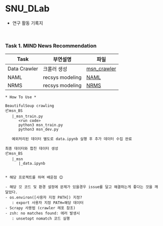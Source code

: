 # SNU_DLab

* 연구 활동 기록지 

<br>

### Task 1. MIND News Recommendation

| Task |  부연설명 | 파일  |
|------|---------|------------------|
| Data Crawler | 크롤러 생성 | [msn_crawler](SNU_Dlab/msn) |
| NAML | recsys modeling | [NAML](SNU_Dlab/NAML) |
| NRMS | recsys modeling | [NRMS](SNU_Dlab/MIND2020) |


```
* How To Use *

BeautifulSoup crawling
📦msn_BS 
   |_msn_train.py 
      <run code>
      python3 msn_train.py
      python3 msn_dev.py 
   
   예외처리된 데이터 별도로 data.ipynb 실행 후 추가 데이터 수집 완료

최종 데이터와 합친 데이터 생성
📦msn_BS
   |_msn
      |_data.ipynb
 
```


```
* 해당 프로젝트를 하며 배운점 😊

- 해당 깃 코드 및 환경 설정에 문제가 있을경우 issue를 달고 해결하는게 좋다는 것을 깨달았다.
- os.environ([사용자 지정 PATH]) 지정? 
   : export 사용자 지정 PATH=해당 데이터 
- Scrapy 사용법 (crawler 레포 참조)
- zsh: no matches found: 에러 발생시 
   : unsetopt nomatch 코드 실행 

```

<br>
